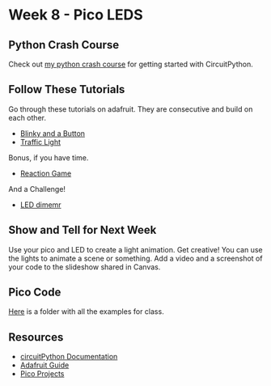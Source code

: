 # Week 8 - Pico LEDS 

## Python Crash Course
Check out [my python crash course](./W7_microcontrollers/python.md) for getting started with CircuitPython.

## Follow These Tutorials
Go through these tutorials on adafruit. They are consecutive and build on each other.
- [Blinky and a Button](https://learn.adafruit.com/getting-started-with-raspberry-pi-pico-circuitpython/blinky-and-a-button)
- [Traffic Light](https://learn.adafruit.com/getting-started-with-raspberry-pi-pico-circuitpython/traffic-light-and-pedestrian-crossing)

Bonus, if you have time.
- [Reaction Game](https://learn.adafruit.com/getting-started-with-raspberry-pi-pico-circuitpython/reaction-game)

And a Challenge! 
- [LED dimemr](https://learn.adafruit.com/getting-started-with-raspberry-pi-pico-circuitpython/potentiometer-and-pwm-led)

## Show and Tell for Next Week
Use your pico and LED to create a light animation. Get creative! You can use the lights to animate a scene or something.
Add a video and a screenshot of your code to the slideshow shared in Canvas.

## Pico Code 
[Here](https://github.com/awdriggs-teach/SVA-CS2-24/tree/main/microcontrollers/pico_code) is a folder with all the examples for class. 

## Resources
- [circuitPython Documentation](https://docs.circuitpython.org/en/8.2.x/shared-bindings/index.html#modules)
- [Adafruit Guide](https://learn.adafruit.com/welcome-to-circuitpython/overview)
- [Pico Projects](https://hackaday.com/tag/raspberry-pi-pico/)


